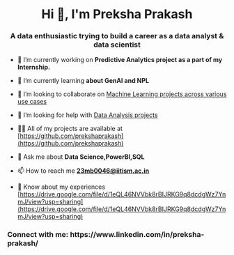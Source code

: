 <h1 align="center">Hi 👋, I'm Preksha Prakash</h1>
<h3 align="center">A data enthusiastic trying to build a career as a data analyst & data scientist</h3>

- 🔭 I’m currently working on **Predictive Analytics project as a part of my Internship.**

- 🌱 I’m currently learning **about GenAI and NPL**

- 👯 I’m looking to collaborate on [Machine Learning projects across various use cases](https://github.com/prekshaprakash/PythonProjects)

- 🤝 I’m looking for help with [Data Analysis projects](https://github.com/prekshaprakash/Data-Analysis-Projects)

- 👨‍💻 All of my projects are available at [https://github.com/prekshaprakash](https://github.com/prekshaprakash)

- 💬 Ask me about **Data Science,PowerBI,SQL**

- 📫 How to reach me **23mb0046@iitism.ac.in**

- 📄 Know about my experiences [https://drive.google.com/file/d/1eQL46NVVbk8rBIJRKG9q8dcdgWz7YnmJ/view?usp=sharing](https://drive.google.com/file/d/1eQL46NVVbk8rBIJRKG9q8dcdgWz7YnmJ/view?usp=sharing)

<h3 align="left">Connect with me: https://www.linkedin.com/in/preksha-prakash/ </h3>
<p align="left">
</p>

